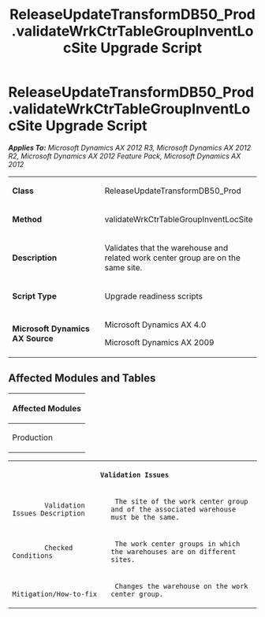 ﻿---
title: ReleaseUpdateTransformDB50_Prod.validateWrkCtrTableGroupInventLocSite Upgrade Script
TOCTitle: ReleaseUpdateTransformDB50_Prod.validateWrkCtrTableGroupInventLocSite Upgrade Script
ms:assetid: d6fe3ccd-4dbf-e66d-8ed9-d1825866acca
ms:mtpsurl: https://msdn.microsoft.com/en-us/library/JJ687087(v=AX.60)
ms:contentKeyID: 49711535
ms.date: 05/18/2015
mtps_version: v=AX.60
---

# ReleaseUpdateTransformDB50\_Prod.validateWrkCtrTableGroupInventLocSite Upgrade Script 


_**Applies To:** Microsoft Dynamics AX 2012 R3, Microsoft Dynamics AX 2012 R2, Microsoft Dynamics AX 2012 Feature Pack, Microsoft Dynamics AX 2012_

<table>
<colgroup>
<col style="width: 50%" />
<col style="width: 50%" />
</colgroup>
<tbody>
<tr class="odd">
<td><p><strong>Class</strong></p></td>
<td><p>ReleaseUpdateTransformDB50_Prod</p></td>
</tr>
<tr class="even">
<td><p><strong>Method</strong></p></td>
<td><p>validateWrkCtrTableGroupInventLocSite</p></td>
</tr>
<tr class="odd">
<td><p><strong>Description</strong></p></td>
<td><p>Validates that the warehouse and related work center group are on the same site.</p></td>
</tr>
<tr class="even">
<td><p><strong>Script Type</strong></p></td>
<td><p>Upgrade readiness scripts</p></td>
</tr>
<tr class="odd">
<td><p><strong>Microsoft Dynamics AX Source</strong></p></td>
<td><p>Microsoft Dynamics AX 4.0</p>
<p>Microsoft Dynamics AX 2009</p></td>
</tr>
</tbody>
</table>


## Affected Modules and Tables

<table>
<colgroup>
<col style="width: 100%" />
</colgroup>
<thead>
<tr class="header">
<th><p>Affected Modules</p></th>
</tr>
</thead>
<tbody>
<tr class="odd">
<td><p>Production</p></td>
</tr>
</tbody>
</table>


<table xmlns="http://www.w3.org/1999/xhtml">
              <tr><th colspan="2">
		
   <p>
   
	 Validation Issues
  </p>
  </th></tr>
              <tr><td>
		
   <p>
   
	 
            Validation Issues Description
          
  </p>
  </td><td>
		
   <p>
   
	 The site of the work center group and of the associated warehouse must be the same.
  </p>
  </td></tr>
              <tr><td>
		
   <p>
   
	 
            Checked Conditions
          
  </p>
  </td><td>
		
   <p>
   
	 The work center groups in which the warehouses are on different sites.
  </p>
  </td></tr>
              <tr><td>
		
   <p>
   
	 
            Mitigation/How-to-fix
          
  </p>
  </td><td>
		
   <p>
   
	 Changes the warehouse on the work center group.
  </p>
  </td></tr>
            </table>

  



